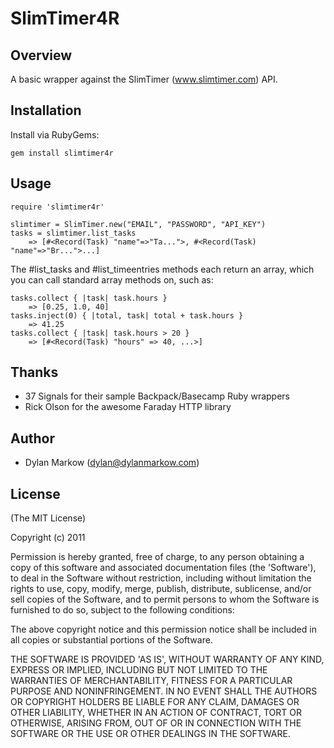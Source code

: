 SlimTimer4R
===========

Overview
--------

A basic wrapper against the SlimTimer (www.slimtimer.com) API.

Installation
------------

Install via RubyGems: 

    gem install slimtimer4r

Usage
-----

    require 'slimtimer4r'
    
    slimtimer = SlimTimer.new("EMAIL", "PASSWORD", "API_KEY")
    tasks = slimtimer.list_tasks
        => [#<Record(Task) "name"=>"Ta...">, #<Record(Task) "name"=>"Br...">...]

The #list\_tasks and #list\_timeentries methods each return an array, which you can call standard array methods on, such as:

    tasks.collect { |task| task.hours }
        => [0.25, 1.0, 40]
    tasks.inject(0) { |total, task| total + task.hours }
        => 41.25
    tasks.collect { |task| task.hours > 20 }
        => [#<Record(Task) "hours" => 40, ...>]

Thanks
------
* 37 Signals for their sample Backpack/Basecamp Ruby wrappers
* Rick Olson for the awesome Faraday HTTP library

Author
------
* Dylan Markow (dylan@dylanmarkow.com)

License
-------

(The MIT License)

Copyright (c) 2011

Permission is hereby granted, free of charge, to any person obtaining
a copy of this software and associated documentation files (the
'Software'), to deal in the Software without restriction, including
without limitation the rights to use, copy, modify, merge, publish,
distribute, sublicense, and/or sell copies of the Software, and to
permit persons to whom the Software is furnished to do so, subject to
the following conditions:

The above copyright notice and this permission notice shall be
included in all copies or substantial portions of the Software.

THE SOFTWARE IS PROVIDED 'AS IS', WITHOUT WARRANTY OF ANY KIND,
EXPRESS OR IMPLIED, INCLUDING BUT NOT LIMITED TO THE WARRANTIES OF
MERCHANTABILITY, FITNESS FOR A PARTICULAR PURPOSE AND NONINFRINGEMENT.
IN NO EVENT SHALL THE AUTHORS OR COPYRIGHT HOLDERS BE LIABLE FOR ANY
CLAIM, DAMAGES OR OTHER LIABILITY, WHETHER IN AN ACTION OF CONTRACT,
TORT OR OTHERWISE, ARISING FROM, OUT OF OR IN CONNECTION WITH THE
SOFTWARE OR THE USE OR OTHER DEALINGS IN THE SOFTWARE.
